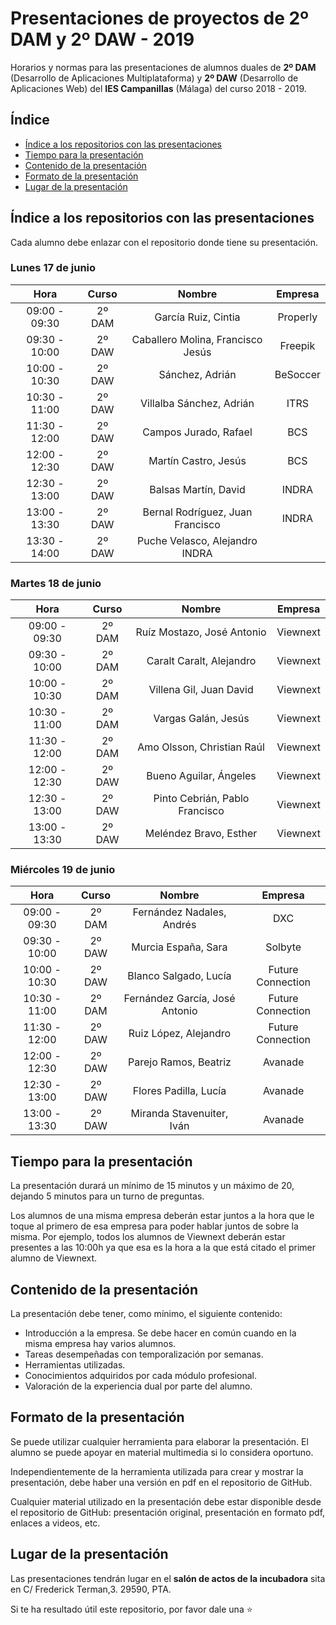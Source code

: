 # Presentaciones de proyectos de 2º DAM y 2º DAW - 2019
Horarios y normas para las presentaciones de alumnos duales de **2º DAM** (Desarrollo de Aplicaciones Multiplataforma) y **2º DAW** (Desarrollo de Aplicaciones Web) del **IES Campanillas** (Málaga) del curso 2018 - 2019.

## Índice

* [Índice a los repositorios con las presentaciones](#índice-a-los-repositorios-con-las-presentaciones)
* [Tiempo para la presentación](#tiempo-para-la-presentación)
* [Contenido de la presentación](#contenido-de-la-presentación)
* [Formato de la presentación](#formato-de-la-presentación)
* [Lugar de la presentación](#lugar-de-la-presentación)

## Índice a los repositorios con las presentaciones

Cada alumno debe enlazar con el repositorio donde tiene su presentación.

### Lunes 17 de junio

|      Hora     |  Curso |               Nombre              |  Empresa |
|:-------------:|:------:|:---------------------------------:|:--------:|
| 09:00 - 09:30 | 2º DAM | García Ruiz, Cintia               | Properly |
| 09:30 - 10:00 | 2º DAW | Caballero Molina, Francisco Jesús | Freepik  |
| 10:00 - 10:30 | 2º DAW | Sánchez, Adrián                   | BeSoccer |
| 10:30 - 11:00 | 2º DAW | Villalba Sánchez, Adrián          | ITRS     |
| 11:30 - 12:00 | 2º DAW | Campos Jurado, Rafael             | BCS      |
| 12:00 - 12:30 | 2º DAW | Martín Castro, Jesús              | BCS      |
| 12:30 - 13:00 | 2º DAW | Balsas Martín, David              | INDRA    |
| 13:00 - 13:30 | 2º DAW | Bernal Rodríguez, Juan Francisco  | INDRA    |
| 13:30 - 14:00	| 2º DAW | Puche Velasco, Alejandro	INDRA    |          |

### Martes 18 de junio

|      Hora     |  Curso |             Nombre             |  Empresa |
|:-------------:|:------:|:------------------------------:|:--------:|
| 09:00 - 09:30 | 2º DAM | Ruíz Mostazo, José Antonio     | Viewnext |
| 09:30 - 10:00 | 2º DAM | Caralt Caralt, Alejandro       | Viewnext |
| 10:00 - 10:30 | 2º DAM | Villena Gil, Juan David        | Viewnext |
| 10:30 - 11:00 | 2º DAM | Vargas Galán, Jesús            | Viewnext |
| 11:30 - 12:00 | 2º DAM | Amo Olsson, Christian Raúl     | Viewnext |
| 12:00 - 12:30 | 2º DAW | Bueno Aguilar, Ángeles         | Viewnext |
| 12:30 - 13:00 | 2º DAW | Pinto Cebrián, Pablo Francisco | Viewnext |
| 13:00 - 13:30 | 2º DAW | Meléndez Bravo, Esther         | Viewnext |

### Miércoles 19 de junio

|      Hora     |  Curso |             Nombre             |      Empresa      |
|:-------------:|:------:|:------------------------------:|:-----------------:|
| 09:00 - 09:30 | 2º DAM | Fernández Nadales, Andrés      | DXC               |
| 09:30 - 10:00 | 2º DAW | Murcia España, Sara            | Solbyte           |
| 10:00 - 10:30 | 2º DAW | Blanco Salgado, Lucía          | Future Connection |
| 10:30 - 11:00 | 2º DAM | Fernández García, José Antonio | Future Connection |
| 11:30 - 12:00 | 2º DAW | Ruiz López, Alejandro          | Future Connection |
| 12:00 - 12:30 | 2º DAW | Parejo Ramos, Beatriz          | Avanade           |
| 12:30 - 13:00 | 2º DAW | Flores Padilla, Lucía          | Avanade           |
| 13:00 - 13:30 | 2º DAW | Miranda Stavenuiter, Iván      | Avanade           |

## Tiempo para la presentación

La presentación durará un mínimo de 15 minutos y un máximo de 20, dejando 5 minutos para un turno de preguntas.

Los alumnos de una misma empresa deberán estar juntos a la hora que le toque al primero de esa empresa para poder hablar juntos de sobre la misma. Por ejemplo, todos los alumnos de Viewnext deberán estar presentes a las 10:00h ya que esa es la hora a la que está citado el primer alumno de Viewnext.

## Contenido de la presentación

La presentación debe tener, como mínimo, el siguiente contenido:

* Introducción a la empresa. Se debe hacer en común cuando en la misma empresa hay varios alumnos.
* Tareas desempeñadas con temporalización por semanas.
* Herramientas utilizadas.
* Conocimientos adquiridos por cada módulo profesional.
* Valoración de la experiencia dual por parte del alumno.

## Formato de la presentación

Se puede utilizar cualquier herramienta para elaborar la presentación. El alumno se puede apoyar en material multimedia si lo considera oportuno.

Independientemente de la herramienta utilizada para crear y mostrar la presentación, debe haber una versión en pdf en el repositorio de GitHub.

Cualquier material utilizado en la presentación debe estar disponible desde el repositorio de GitHub: presentación original, presentación en formato pdf, enlaces a videos, etc.

## Lugar de la presentación

Las presentaciones tendrán lugar en el **salón de actos de la incubadora** sita en C/ Frederick Terman,3. 29590, PTA.

Si te ha resultado útil este repositorio, por favor dale una :star:
